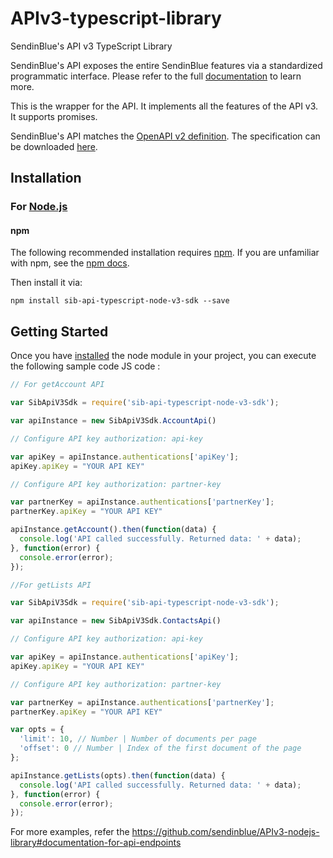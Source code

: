 # APIv3-typescript-library
SendinBlue's API v3 TypeScript Library

SendinBlue's API exposes the entire SendinBlue features via a standardized programmatic interface. Please refer to the full [documentation](https://developers.sendinblue.com) to learn more.

This is the wrapper for the API. It implements all the features of the API v3. It supports promises.

SendinBlue's API matches the [OpenAPI v2 definition](https://www.openapis.org/). The specification can be downloaded [here](https://api.sendinblue.com/v3/swagger_definition.yml).

## Installation

### For [Node.js](https://nodejs.org/)

#### npm

The following recommended installation requires [npm](https://npmjs.org/). If you are unfamiliar with npm, see the [npm docs](https://npmjs.org/doc/).

Then install it via:

```shell
npm install sib-api-typescript-node-v3-sdk --save
```

## Getting Started

Once you have [installed](#installation) the node module in your project, you can execute the following sample code JS code :

```javascript
// For getAccount API

var SibApiV3Sdk = require('sib-api-typescript-node-v3-sdk');

var apiInstance = new SibApiV3Sdk.AccountApi()

// Configure API key authorization: api-key

var apiKey = apiInstance.authentications['apiKey'];
apiKey.apiKey = "YOUR API KEY"

// Configure API key authorization: partner-key

var partnerKey = apiInstance.authentications['partnerKey'];
partnerKey.apiKey = "YOUR API KEY"

apiInstance.getAccount().then(function(data) {
  console.log('API called successfully. Returned data: ' + data);
}, function(error) {
  console.error(error);
});


```

```javascript
//For getLists API

var SibApiV3Sdk = require('sib-api-typescript-node-v3-sdk');

var apiInstance = new SibApiV3Sdk.ContactsApi()

// Configure API key authorization: api-key

var apiKey = apiInstance.authentications['apiKey'];
apiKey.apiKey = "YOUR API KEY"

// Configure API key authorization: partner-key

var partnerKey = apiInstance.authentications['partnerKey'];
partnerKey.apiKey = "YOUR API KEY"

var opts = { 
  'limit': 10, // Number | Number of documents per page
  'offset': 0 // Number | Index of the first document of the page
};

apiInstance.getLists(opts).then(function(data) {
  console.log('API called successfully. Returned data: ' + data);
}, function(error) {
  console.error(error);
});


```


For more examples, refer the https://github.com/sendinblue/APIv3-nodejs-library#documentation-for-api-endpoints

